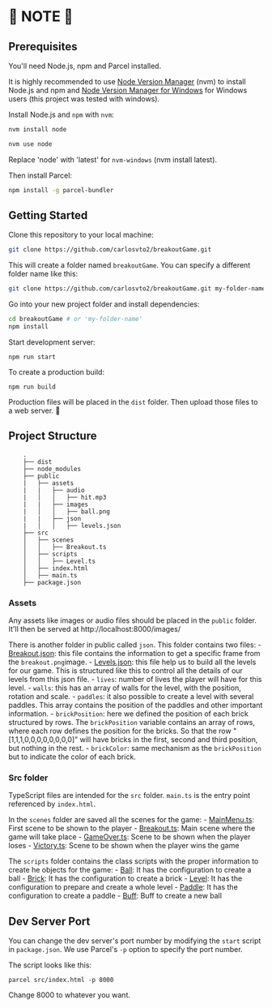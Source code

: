 # 🚨 NOTE 🚨
## Prerequisites

You'll need Node.js, npm and Parcel installed.

It is highly recommended to use [Node Version Manager](https://github.com/nvm-sh/nvm) (nvm) to install Node.js and npm and [Node Version Manager for Windows](https://github.com/coreybutler/nvm-windows) for Windows users (this project was tested with windows).

Install Node.js and `npm` with `nvm`:

```bash
nvm install node

nvm use node
```

Replace 'node' with 'latest' for `nvm-windows` (nvm install latest).

Then install Parcel:

```bash
npm install -g parcel-bundler
```

## Getting Started

Clone this repository to your local machine:

```bash
git clone https://github.com/carlosvto2/breakoutGame.git
```

This will create a folder named `breakoutGame`. You can specify a different folder name like this:

```bash
git clone https://github.com/carlosvto2/breakoutGame.git my-folder-name
```

Go into your new project folder and install dependencies:

```bash
cd breakoutGame # or 'my-folder-name'
npm install
```

Start development server:

```
npm run start
```

To create a production build:

```
npm run build
```

Production files will be placed in the `dist` folder. Then upload those files to a web server. 🎉

## Project Structure

```
    .
    ├── dist
    ├── node_modules
    ├── public
    |   ├── assets
    |   |   ├── audio
    |   │   │   ├── hit.mp3
    |   |   ├── images
    |   │   │   ├── ball.png
    |   |   ├── json
    |   │   │   ├── levels.json
    ├── src
    │   ├── scenes
    │   │   ├── Breakout.ts
    │   ├── scripts
    │   │   ├── Level.ts
    │   ├── index.html
    │   ├── main.ts
    ├── package.json
```

### Assets

Any assets like images or audio files should be placed in the `public` folder. It'll then be served at http://localhost:8000/images/

There is another folder in public called `json`. This folder contains two files:
    - [Breakout.json](./public/assets/json/breakout.json): this file contains the information to get a specific frame from the `breakout.png`image.
    - [Levels.json](./public/assets/json/levels.json): this file help us to build all the levels for our game. This is structured like this to control all the details of our levels from this json file.
        - `lives`: number of lives the player will have for this level.
        - `walls`: this has an array of walls for the level, with the position, rotation and scale.
        - `paddles`: it also possible to create a level with several paddles. This array contains the position of the paddles and other important information.
        - `brickPosition`: here we defined the position of each brick structured by rows. The `brickPosition` variable contains an array of rows, where each row defines the position for the bricks. So that the row "[1,1,1,0,0,0,0,0,0,0,0]" will have bricks in the first, second and third position, but nothing in the rest.
        - `brickColor`: same mechanism as the `brickPosition` but to indicate the color of each brick.

### Src folder

TypeScript files are intended for the `src` folder. `main.ts` is the entry point referenced by `index.html`.

In the `scenes` folder are saved all the scenes for the game:
    - [MainMenu.ts](./src/scenes/MainMenu.ts): First scene to be shown to the player
    - [Breakout.ts](./src/scenes/Breakout.ts): Main scene where the game will take place
    - [GameOver.ts](./src/scenes/GameOver.ts): Scene to be shown when the player loses
    - [Victory.ts](./src/scenes/Victory.ts): Scene to be shown when the player wins the game

The `scripts` folder contains the class scripts with the proper information to create he objects for the game:
    - [Ball](./src/scripts/Ball.ts): It has the configuration to create a ball
    - [Brick](./src/scripts/Brick.ts): It has the configuration to create a brick
    - [Level](./src/scripts/Level.ts): It has the configuration to prepare and create a whole level
    - [Paddle](./src/scripts/Paddle.ts): It has the configuration to create a paddle
    - [Buff](./src/scripts/Buff.ts): Buff to create a new ball


## Dev Server Port

You can change the dev server's port number by modifying the `start` script in `package.json`. We use Parcel's `-p` option to specify the port number.

The script looks like this:

```
parcel src/index.html -p 8000
```

Change 8000 to whatever you want.
